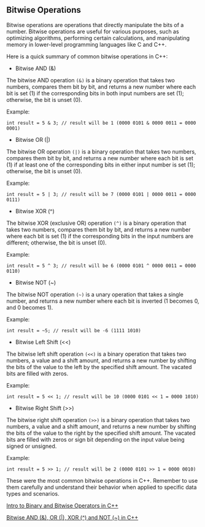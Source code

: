 ## Bitwise Operations
Bitwise operations are operations that directly manipulate the bits of a number. Bitwise operations are useful for various purposes, such as optimizing algorithms, performing certain calculations, and manipulating memory in lower-level programming languages like C and C++.

Here is a quick summary of common bitwise operations in C++:

 - Bitwise AND (&)
   
The bitwise AND operation `(&)` is a binary operation that takes two numbers, compares them bit by bit, and returns a new number where each bit is set (1) if the corresponding bits in both input numbers are set (1); otherwise, the bit is unset (0).

Example:

`int result = 5 & 3; // result will be 1 (0000 0101 & 0000 0011 = 0000 0001)`

- Bitwise OR (|)
  
The bitwise OR operation `(|)` is a binary operation that takes two numbers, compares them bit by bit, and returns a new number where each bit is set (1) if at least one of the corresponding bits in either input number is set (1); otherwise, the bit is unset (0).

Example:

`int result = 5 | 3; // result will be 7 (0000 0101 | 0000 0011 = 0000 0111)`

- Bitwise XOR (^)
  
The bitwise XOR (exclusive OR) operation `(^)` is a binary operation that takes two numbers, compares them bit by bit, and returns a new number where each bit is set (1) if the corresponding bits in the input numbers are different; otherwise, the bit is unset (0).

Example:

`int result = 5 ^ 3; // result will be 6 (0000 0101 ^ 0000 0011 = 0000 0110)`

- Bitwise NOT (~)
  
The bitwise NOT operation `(~)` is a unary operation that takes a single number, and returns a new number where each bit is inverted (1 becomes 0, and 0 becomes 1).

Example:

`int result = ~5; // result will be -6 (1111 1010)`

- Bitwise Left Shift (<<)

The bitwise left shift operation `(<<)` is a binary operation that takes two numbers, a value and a shift amount, and returns a new number by shifting the bits of the value to the left by the specified shift amount. The vacated bits are filled with zeros.

Example:

`int result = 5 << 1; // result will be 10 (0000 0101 << 1 = 0000 1010)`

- Bitwise Right Shift (>>)

The bitwise right shift operation `(>>)` is a binary operation that takes two numbers, a value and a shift amount, and returns a new number by shifting the bits of the value to the right by the specified shift amount. The vacated bits are filled with zeros or sign bit depending on the input value being signed or unsigned.

Example:

`int result = 5 >> 1; // result will be 2 (0000 0101 >> 1 = 0000 0010)`

These were the most common bitwise operations in C++. Remember to use them carefully and understand their behavior when applied to specific data types and scenarios.

[Intro to Binary and Bitwise Operators in C++](https://www.youtube.com/watch?v=KXwRt7og0gI)

[Bitwise AND (&), OR (|), XOR (^) and NOT (~) in C++](https://www.youtube.com/watch?v=HoQhw6_1NAA)
